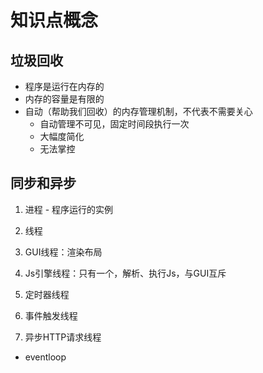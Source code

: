 # 知识点概念

## 垃圾回收

* 程序是运行在内存的
* 内存的容量是有限的
* 自动（帮助我们回收）的内存管理机制，不代表不需要关心
    - 自动管理不可见，固定时间段执行一次
    - 大幅度简化
    - 无法掌控

## 同步和异步

1. 进程 - 程序运行的实例
2. 线程

1. GUI线程：渲染布局
2. Js引擎线程：只有一个，解析、执行Js，与GUI互斥
3. 定时器线程
4. 事件触发线程
5. 异步HTTP请求线程

* eventloop

